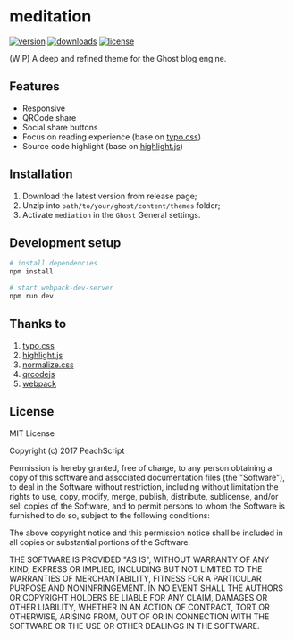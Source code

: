 # meditation
[![version](https://img.shields.io/github/release/PeachScript/meditation.svg)]() [![downloads](https://img.shields.io/github/downloads/PeachScript/meditation/total.svg)]() [![license](https://img.shields.io/github/license/PeachScript/meditation.svg)]()

(WIP) A deep and refined theme for the Ghost blog engine.

## Features

- Responsive
- QRCode share
- Social share buttons
- Focus on reading experience (base on [typo.css](https://github.com/sofish/typo.css/))
- Source code highlight (base on [highlight.js](https://github.com/isagalaev/highlight.js))

## Installation

1. Download the latest version from release page;
2. Unzip into `path/to/your/ghost/content/themes` folder;
3. Activate `mediation` in the `Ghost` General settings.

## Development setup

```bash
# install dependencies
npm install

# start webpack-dev-server
npm run dev
```

## Thanks to

1. [typo.css](https://github.com/sofish/typo.css/)
2. [highlight.js](https://github.com/isagalaev/highlight.js)
3. [normalize.css](https://github.com/necolas/normalize.css/)
4. [qrcodejs](https://github.com/davidshimjs/qrcodejs)
5. [webpack](https://github.com/webpack/webpack)

## License

MIT License

Copyright (c) 2017 PeachScript

Permission is hereby granted, free of charge, to any person obtaining a copy
of this software and associated documentation files (the "Software"), to deal
in the Software without restriction, including without limitation the rights
to use, copy, modify, merge, publish, distribute, sublicense, and/or sell
copies of the Software, and to permit persons to whom the Software is
furnished to do so, subject to the following conditions:

The above copyright notice and this permission notice shall be included in all
copies or substantial portions of the Software.

THE SOFTWARE IS PROVIDED "AS IS", WITHOUT WARRANTY OF ANY KIND, EXPRESS OR
IMPLIED, INCLUDING BUT NOT LIMITED TO THE WARRANTIES OF MERCHANTABILITY,
FITNESS FOR A PARTICULAR PURPOSE AND NONINFRINGEMENT. IN NO EVENT SHALL THE
AUTHORS OR COPYRIGHT HOLDERS BE LIABLE FOR ANY CLAIM, DAMAGES OR OTHER
LIABILITY, WHETHER IN AN ACTION OF CONTRACT, TORT OR OTHERWISE, ARISING FROM,
OUT OF OR IN CONNECTION WITH THE SOFTWARE OR THE USE OR OTHER DEALINGS IN THE
SOFTWARE.
